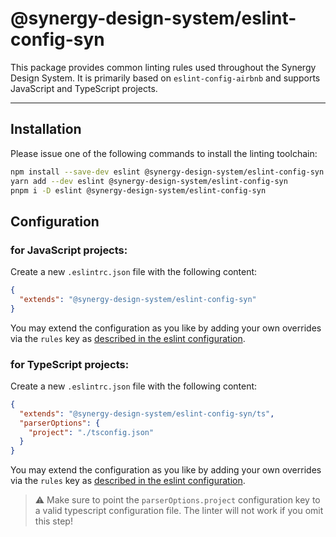 # @synergy-design-system/eslint-config-syn

This package provides common linting rules used throughout the Synergy Design System. It is primarily based on `eslint-config-airbnb` and supports JavaScript and TypeScript projects.

---

## Installation

Please issue one of the following commands to install the linting toolchain:

```bash
npm install --save-dev eslint @synergy-design-system/eslint-config-syn
yarn add --dev eslint @synergy-design-system/eslint-config-syn
pnpm i -D eslint @synergy-design-system/eslint-config-syn
```

## Configuration

### for JavaScript projects:

Create a new `.eslintrc.json` file with the following content:

```json
{
  "extends": "@synergy-design-system/eslint-config-syn"
}
```

You may extend the configuration as you like by adding your own overrides via the `rules` key as [described in the eslint configuration](https://eslint.org/docs/latest/use/configure/rules).

### for TypeScript projects:

Create a new `.eslintrc.json` file with the following content:

```json
{
  "extends": "@synergy-design-system/eslint-config-syn/ts",
  "parserOptions": {
    "project": "./tsconfig.json"
  }
}
```

You may extend the configuration as you like by adding your own overrides via the `rules` key as [described in the eslint configuration](https://eslint.org/docs/latest/use/configure/rules).

> ⚠️ Make sure to point the `parserOptions.project` configuration key to a valid typescript configuration file.
> The linter will not work if you omit this step!

